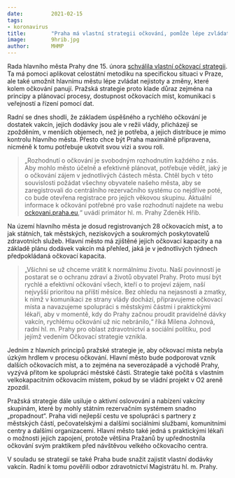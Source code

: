 ```yaml
---
date:         2021-02-15
tags:         
- koronavirus
title:        "Praha má vlastní strategii očkování, pomůže lépe zvládat zmatky a časté změny vládní kampaně"
image: 	      9hrib.jpg
author:       MHMP
---
```


Rada hlavního města Prahy dne 15. února [schválila vlastní očkovací strategii](https://a.pirati.cz/praha/pdf/covid/strat-ocko.pdf). Ta má pomoci aplikovat celostátní metodiku na specifickou situaci v Praze, ale také umožnit hlavnímu městu lépe zvládat nejistoty a změny, které kolem očkování panují. Pražská strategie proto klade důraz zejména na principy a plánovací procesy, dostupnost očkovacích míst, komunikaci s veřejností a řízení pomocí dat. 

Radní se dnes shodli, že základem úspěšného a rychlého očkování je dostatek vakcín, jejich dodávky jsou ale v režii vlády, přicházejí se zpožděním, v menších objemech, než je potřeba, a jejich distribuce je mimo kontrolu hlavního města. Přesto chce být Praha maximálně připravena, nicméně k tomu potřebuje ukotvit svou vizi a svou roli.

> „Rozhodnutí o očkování je svobodným rozhodnutím každého z nás. Aby mohlo město účelně a efektivně plánovat, potřebuje vědět, jaký je o očkování zájem v jednotlivých částech města. Chtěl bych v této souvislosti požádat všechny obyvatele našeho města, aby se zaregistrovali do centrálního rezervačního systému co nejdříve poté, co bude otevřena registrace pro jejich věkovou skupinu. Aktuální informace k očkování potřebné pro vaše rozhodnutí najdete na webu [ockovani.praha.eu](https://www.ockovani.praha.eu),“ uvádí primátor hl. m. Prahy Zdeněk Hřib.

Na území hlavního města je dosud registrovaných 28 očkovacích míst, a to jak státních, tak městských, neziskových a soukromých poskytovatelů zdravotních služeb. Hlavní město má zjištěné jejich očkovací kapacity a na základě plánu dodávek vakcín má přehled, jaká je v jednotlivých týdnech předpokládaná očkovací kapacita.

> „Všichni se už chceme vrátit k normálnímu životu. Naší povinností je postarat se o ochranu zdraví a životů obyvatel Prahy. Proto musí být rychlé a efektivní očkování všech, kteří o to projeví zájem, naší nejvyšší prioritou na příští měsíce. Bez ohledu na nejasnosti a zmatky, k nimž v komunikaci ze strany vlády dochází, připravujeme očkovací místa a navazujeme spolupráci s městskými částmi i praktickými lékaři, aby v momentě, kdy do Prahy začnou proudit pravidelné dávky vakcín, rychlému očkování už nic nebránilo,“ říká Milena Johnová, radní hl. m. Prahy pro oblast zdravotnictví a sociální politiku, pod jejímž vedením Očkovací strategie vznikla.

Jedním z hlavních principů pražské strategie je, aby očkovací místa nebyla úzkým hrdlem v procesu očkování. Hlavní město bude podporovat vznik dalších očkovacích míst, a to zejména na severozápadě a východě Prahy, vyzývá přitom ke spolupráci městské části. Strategie také počítá s vlastním velkokapacitním očkovacím místem, pokud by se vládní projekt v O2 areně zpozdil.

Pražská strategie dále usiluje o aktivní oslovování a nabízení vakcíny skupinám, které by mohly státním rezervačním systémem snadno „propadnout“. Praha vidí nejlepší cestu ve spolupráci s partnery z městských částí, pečovatelskými a dalšími sociálními službami, komunitními centry a dalšími organizacemi. Hlavní město také jedná s praktickými lékaři o možnosti jejich zapojení, protože většina Pražanů by upřednostnila očkování svým praktikem před návštěvou velkého očkovacího centra.

V souladu se strategií se také Praha bude snažit zajistit vlastní dodávky vakcín. Radní k tomu pověřili odbor zdravotnictví Magistrátu hl. m. Prahy.
